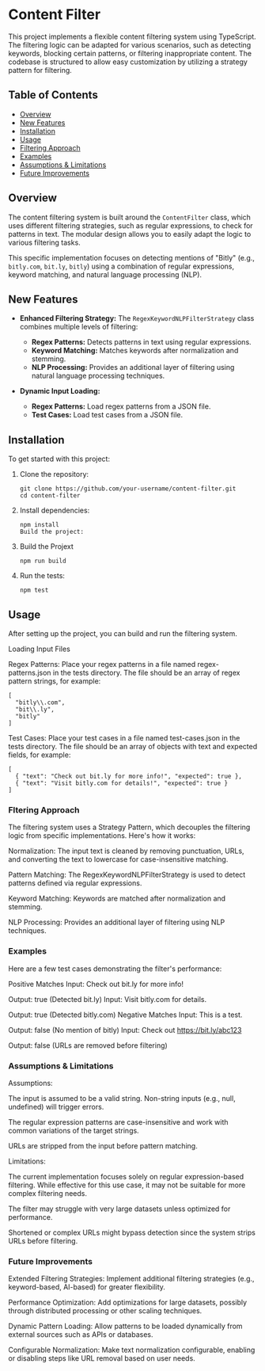 # Content Filter

This project implements a flexible content filtering system using TypeScript. The filtering logic can be adapted for various scenarios, such as detecting keywords, blocking certain patterns, or filtering inappropriate content. The codebase is structured to allow easy customization by utilizing a strategy pattern for filtering.

## Table of Contents

- [Overview](#overview)
- [New Features](#new-features)
- [Installation](#installation)
- [Usage](#usage)
- [Filtering Approach](#filtering-approach)
- [Examples](#examples)
- [Assumptions & Limitations](#assumptions--limitations)
- [Future Improvements](#future-improvements)

## Overview

The content filtering system is built around the `ContentFilter` class, which uses different filtering strategies, such as regular expressions, to check for patterns in text. The modular design allows you to easily adapt the logic to various filtering tasks.

This specific implementation focuses on detecting mentions of "Bitly" (e.g., `bitly.com`, `bit.ly`, `bitly`) using a combination of regular expressions, keyword matching, and natural language processing (NLP).

## New Features

- **Enhanced Filtering Strategy:** The `RegexKeywordNLPFilterStrategy` class combines multiple levels of filtering:
  - **Regex Patterns:** Detects patterns in text using regular expressions.
  - **Keyword Matching:** Matches keywords after normalization and stemming.
  - **NLP Processing:** Provides an additional layer of filtering using natural language processing techniques.
  
- **Dynamic Input Loading:** 
  - **Regex Patterns:** Load regex patterns from a JSON file.
  - **Test Cases:** Load test cases from a JSON file.

## Installation

To get started with this project:

1. Clone the repository:
   ```
   git clone https://github.com/your-username/content-filter.git
   cd content-filter
   ```


2. Install dependencies:

   ```
   npm install
   Build the project:
   ```

3. Build the Projext

   ```
   npm run build
   ```

4. Run the tests:

   ```
   npm test
   ```
## Usage

After setting up the project, you can build and run the filtering system.

Loading Input Files

Regex Patterns: Place your regex patterns in a file named regex-patterns.json in the tests directory. The file should be an array of regex pattern strings, for example:


```
[
  "bitly\\.com",
  "bit\\.ly",
  "bitly"
]
```

Test Cases: Place your test cases in a file named test-cases.json in the tests directory. The file should be an array of objects with text and expected fields, for example:

```
[
  { "text": "Check out bit.ly for more info!", "expected": true },
  { "text": "Visit bitly.com for details!", "expected": true }
]
```
### Fltering Approach

The filtering system uses a Strategy Pattern, which decouples the filtering logic from specific implementations. Here's how it works:

Normalization: The input text is cleaned by removing punctuation, URLs, and converting the text to lowercase for case-insensitive matching.

Pattern Matching: The RegexKeywordNLPFilterStrategy is used to detect patterns defined via regular expressions.

Keyword Matching: Keywords are matched after normalization and stemming.

NLP Processing: Provides an additional layer of filtering using NLP techniques.

### Examples

Here are a few test cases demonstrating the filter's performance:

Positive Matches
Input: Check out bit.ly for more info!

Output: true (Detected bit.ly)
Input: Visit bitly.com for details.

Output: true (Detected bitly.com)
Negative Matches
Input: This is a test.

Output: false (No mention of bitly)
Input: Check out https://bit.ly/abc123

Output: false (URLs are removed before filtering)

### Assumptions & Limitations

Assumptions:

The input is assumed to be a valid string. Non-string inputs (e.g., null, undefined) will trigger errors.

The regular expression patterns are case-insensitive and work with common variations of the target strings.

URLs are stripped from the input before pattern matching.

Limitations:

The current implementation focuses solely on regular expression-based filtering. While effective for this use case, it may not be suitable for more complex filtering needs.

The filter may struggle with very large datasets unless optimized for performance.

Shortened or complex URLs might bypass detection since the system strips URLs before filtering.

### Future Improvements

Extended Filtering Strategies: Implement additional filtering strategies (e.g., keyword-based, AI-based) for greater flexibility.

Performance Optimization: Add optimizations for large datasets, possibly through distributed processing or other scaling techniques.

Dynamic Pattern Loading: Allow patterns to be loaded dynamically from external sources such as APIs or databases.

Configurable Normalization: Make text normalization configurable, enabling or disabling steps like URL removal based on user needs.

